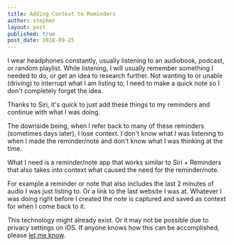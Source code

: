 ```yaml
---
title: Adding Context to Reminders
author: stephen
layout: post
published: true
post_date: 2018-09-25
---
```

I wear headphones constantly, usually listening to an audiobook, podcast, or random playlist. While listening, I will usually remember something I needed to do, or get an idea to research further. Not wanting to or unable (driving) to interrupt what I am listing to, I need to make a quick note so I don't completely forget the idea.

Thanks to Siri, it's quick to just add these things to my reminders and continue with what I was doing.

The downside being, when I refer back to many of these reminders (sometimes days later), I lose context. I don't know what I was listening to when I made the reminder/note and don't know what I was thinking at the time.

What I need is a reminder/note app that works similar to Siri + Reminders that also takes into context what caused the need for the reminder/note.

For example a reminder or note that also includes the last 2 minutes of audio I was just listing to. Or a link to the last website I was at. Whatever I was doing right before I created the note is captured and saved as context for when I come back to it.

This technology might already exist. Or it may not be possible due to privacy settings on iOS. If anyone knows how this can be accomplished, please <a href="https://twitter.com/swoicik">let me know</a>.
